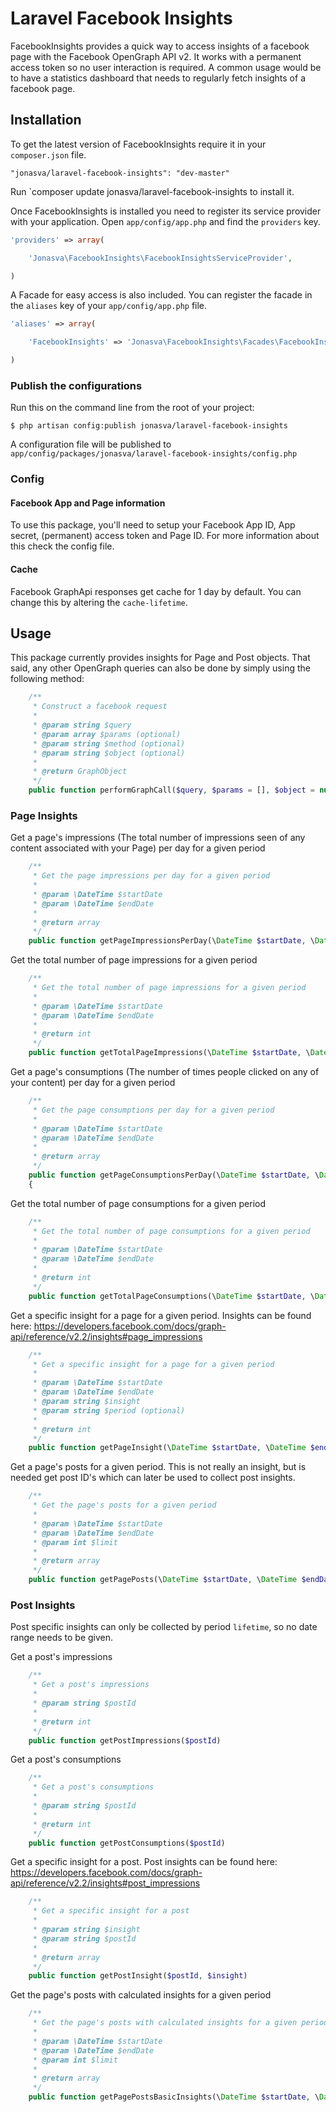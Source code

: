 # Laravel Facebook Insights

FacebookInsights provides a quick way to access insights of a facebook page with the Facebook OpenGraph API v2. It works with a permanent access token so no user interaction is required. A common usage would be to have a statistics dashboard that needs to regularly fetch insights of a facebook page.

## Installation

To get the latest version of FacebookInsights require it in your `composer.json` file.

~~~
"jonasva/laravel-facebook-insights": "dev-master"
~~~

Run `composer update jonasva/laravel-facebook-insights to install it.

Once FacebookInsights is installed you need to register its service provider with your application. Open `app/config/app.php` and find the `providers` key.

~~~php
'providers' => array(

    'Jonasva\FacebookInsights\FacebookInsightsServiceProvider',

)
~~~

A Facade for easy access is also included. You can register the facade in the `aliases` key of your `app/config/app.php` file.

~~~php
'aliases' => array(

    'FacebookInsights' => 'Jonasva\FacebookInsights\Facades\FacebookInsights',

)
~~~

### Publish the configurations

Run this on the command line from the root of your project:

~~~
$ php artisan config:publish jonasva/laravel-facebook-insights
~~~

A configuration file will be published to `app/config/packages/jonasva/laravel-facebook-insights/config.php`

### Config

#### Facebook App and Page information

To use this package, you'll need to setup your Facebook App ID, App secret, (permanent) access token and Page ID. For more information about this check the config file.

#### Cache

Facebook GraphApi responses get cache for 1 day by default. You can change this by altering the `cache-lifetime`.

## Usage

This package currently provides insights for Page and Post objects. That said, any other OpenGraph queries can also be done by simply using the following method:
```php
    /**
     * Construct a facebook request
     *
     * @param string $query
     * @param array $params (optional)
     * @param string $method (optional)
     * @param string $object (optional)
     *
     * @return GraphObject
     */
    public function performGraphCall($query, $params = [], $object = null, $method = 'GET')
```

### Page Insights

Get a page's impressions (The total number of impressions seen of any content associated with your Page) per day for a given period
```php
    /**
     * Get the page impressions per day for a given period
     *
     * @param \DateTime $startDate
     * @param \DateTime $endDate
     *
     * @return array
     */
    public function getPageImpressionsPerDay(\DateTime $startDate, \DateTime $endDate)
```

Get the total number of page impressions for a given period
```php
    /**
     * Get the total number of page impressions for a given period
     *
     * @param \DateTime $startDate
     * @param \DateTime $endDate
     *
     * @return int
     */
    public function getTotalPageImpressions(\DateTime $startDate, \DateTime $endDate)
```

Get a page's consumptions (The number of times people clicked on any of your content) per day for a given period
```php
    /**
     * Get the page consumptions per day for a given period
     *
     * @param \DateTime $startDate
     * @param \DateTime $endDate
     *
     * @return array
     */
    public function getPageConsumptionsPerDay(\DateTime $startDate, \DateTime $endDate)
    {
```

Get the total number of page consumptions for a given period
```php
    /**
     * Get the total number of page consumptions for a given period
     *
     * @param \DateTime $startDate
     * @param \DateTime $endDate
     *
     * @return int
     */
    public function getTotalPageConsumptions(\DateTime $startDate, \DateTime $endDate)
```

Get a specific insight for a page for a given period. Insights can be found here: https://developers.facebook.com/docs/graph-api/reference/v2.2/insights#page_impressions
```php
    /**
     * Get a specific insight for a page for a given period
     *
     * @param \DateTime $startDate
     * @param \DateTime $endDate
     * @param string $insight
     * @param string $period (optional)
     *
     * @return int
     */
    public function getPageInsight(\DateTime $startDate, \DateTime $endDate, $insight, $period = 'day')
```

Get a page's posts for a given period. This is not really an insight, but is needed get post ID's which can later be used to collect post insights.
```php
    /**
     * Get the page's posts for a given period
     *
     * @param \DateTime $startDate
     * @param \DateTime $endDate
     * @param int $limit
     *
     * @return array
     */
    public function getPagePosts(\DateTime $startDate, \DateTime $endDate, $limit = null)
```

### Post Insights

Post specific insights can only be collected by period `lifetime`, so no date range needs to be given.

Get a post's impressions
```php
    /**
     * Get a post's impressions
     *
     * @param string $postId
     *
     * @return int
     */
    public function getPostImpressions($postId)
```

Get a post's consumptions
```php
    /**
     * Get a post's consumptions
     *
     * @param string $postId
     *
     * @return int
     */
    public function getPostConsumptions($postId)
```

Get a specific insight for a post. Post insights can be found here: https://developers.facebook.com/docs/graph-api/reference/v2.2/insights#post_impressions
```php
    /**
     * Get a specific insight for a post
     *
     * @param string $insight
     * @param string $postId
     *
     * @return array
     */
    public function getPostInsight($postId, $insight)
```

Get the page's posts with calculated insights for a given period
```php
    /**
     * Get the page's posts with calculated insights for a given period
     *
     * @param \DateTime $startDate
     * @param \DateTime $endDate
     * @param int $limit
     *
     * @return array
     */
    public function getPagePostsBasicInsights(\DateTime $startDate, \DateTime $endDate, $limit = null)
```